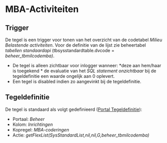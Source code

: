 # MBA-Activiteiten

## Trigger

De tegel is een trigger voor tonen van het overzicht van de codetabel *Milieu Belastende activiteiten*. Voor de definitie van de lijst zie beheertabel *tabellen standaardapi* (tbsysstandardtable.dvcode = *beheer_tbmilcodemba)*.

  -  De tegel is alleen zichtbaar voor inlogger wanneer:
    *deze aan hem/haar is toegekend
    * de evaluatie van het *SQL statement onzichtbaar* bij de tegeldefinitie een waarde ongelijk aan 0 oplevert.
  - Een tegel is disabled indien zo aangevinkt bij de tegeldefinitie.

## Tegeldefinitie

De tegel is standaard als volgt gedefinieerd ([Portal Tegeldefinitie](/instellen_inrichten/portaldefinitie/portal_tegel.md)):

  -  Portaal: *Beheer*
  -  Kolom: *Inrichtingen*
  -  Kopregel: *MBA-coderingen*
  -  Actie: *getFlexList(SysStandardList,nil,nil,G,beheer_tbmilcodemba)*

